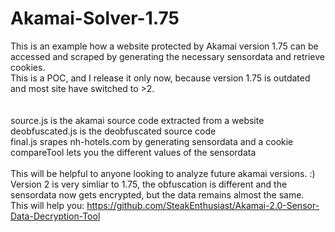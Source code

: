 # Akamai-Solver-1.75
This is an example how a website protected by Akamai version 1.75 can be accessed and scraped by generating the necessary sensordata and retrieve cookies.\
This is a POC, and I release it only now, because version 1.75 is outdated and most site have switched to >2.\
\
\
source.js is the akamai source code extracted from a website\
deobfuscated.js is the deobfuscated source code\
final.js srapes nh-hotels.com by generating sensordata and a cookie\
compareTool lets you the different values of the sensordata\
\
This will be helpful to anyone looking to analyze future akamai versions. :)\
Version 2 is very simliar to 1.75, the obfuscation is different and the sensordata now gets encrypted, but the data remains almost the same.\
This will help you: https://github.com/SteakEnthusiast/Akamai-2.0-Sensor-Data-Decryption-Tool
